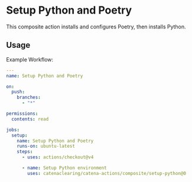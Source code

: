 # Setup Python and Poetry

This composite action installs and configures Poetry, then installs Python.

## Usage

Example Workflow:

```yaml
---
name: Setup Python and Poetry

on:
  push:
    branches:
      - "*"

permissions:
  contents: read

jobs:
  setup:
    name: Setup Python and Poetry
    runs-on: ubuntu-latest
    steps:
      - uses: actions/checkout@v4

      - name: Setup Python environment
        uses: catenaclearing/catena-actions/composite/setup-python@0
```
